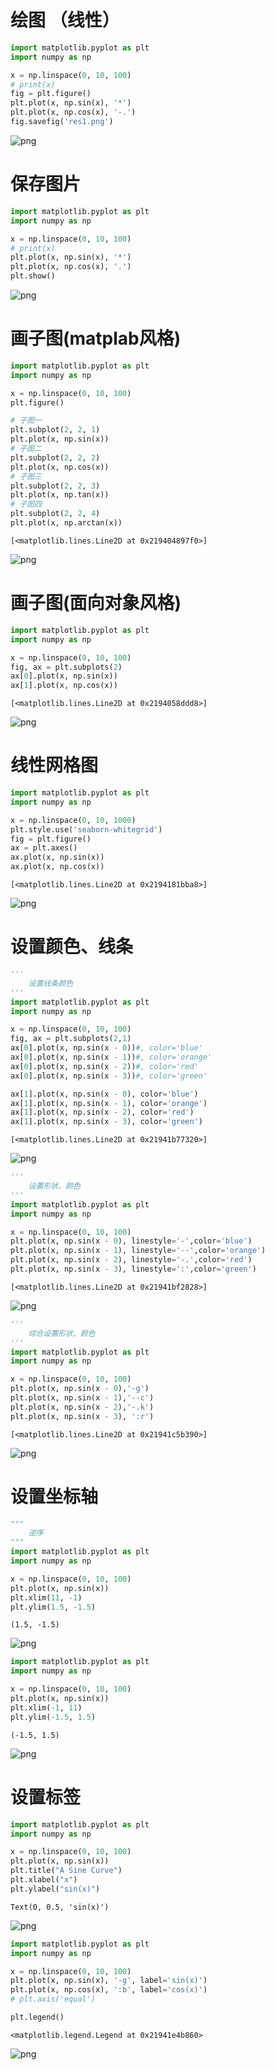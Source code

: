 
# 绘图 （线性）


```python
import matplotlib.pyplot as plt
import numpy as np

x = np.linspace(0, 10, 100)
# print(x)
fig = plt.figure()
plt.plot(x, np.sin(x), '*')
plt.plot(x, np.cos(x), '-.')
fig.savefig('res1.png')
```


![png](1-1_files/1-1_1_0.png)


# 保存图片


```python
import matplotlib.pyplot as plt
import numpy as np

x = np.linspace(0, 10, 100)
# print(x)
plt.plot(x, np.sin(x), '*')
plt.plot(x, np.cos(x), '.')
plt.show()
```


![png](1-1_files/1-1_3_0.png)


# 画子图(matplab风格)


```python
import matplotlib.pyplot as plt
import numpy as np

x = np.linspace(0, 10, 100) 
plt.figure()

# 子图一
plt.subplot(2, 2, 1)
plt.plot(x, np.sin(x))
# 子图二
plt.subplot(2, 2, 2)
plt.plot(x, np.cos(x))
# 子图三
plt.subplot(2, 2, 3)
plt.plot(x, np.tan(x))
# 子图四
plt.subplot(2, 2, 4)
plt.plot(x, np.arctan(x))
```




    [<matplotlib.lines.Line2D at 0x219404897f0>]




![png](1-1_files/1-1_5_1.png)


# 画子图(面向对象风格)


```python
import matplotlib.pyplot as plt
import numpy as np

x = np.linspace(0, 10, 100)
fig, ax = plt.subplots(2)
ax[0].plot(x, np.sin(x))
ax[1].plot(x, np.cos(x))

```




    [<matplotlib.lines.Line2D at 0x2194058ddd8>]




![png](1-1_files/1-1_7_1.png)


# 线性网格图


```python
import matplotlib.pyplot as plt
import numpy as np

x = np.linspace(0, 10, 1000)
plt.style.use('seaborn-whitegrid')
fig = plt.figure()
ax = plt.axes()
ax.plot(x, np.sin(x))
ax.plot(x, np.cos(x))
```




    [<matplotlib.lines.Line2D at 0x2194181bba8>]




![png](1-1_files/1-1_9_1.png)


# 设置颜色、线条


```python
'''
    设置线条颜色
'''
import matplotlib.pyplot as plt
import numpy as np

x = np.linspace(0, 10, 100)
fig, ax = plt.subplots(2,1)
ax[0].plot(x, np.sin(x - 0))#, color='blue'
ax[0].plot(x, np.sin(x - 1))#, color='orange'
ax[0].plot(x, np.sin(x - 2))#, color='red'
ax[0].plot(x, np.sin(x - 3))#, color='green'

ax[1].plot(x, np.sin(x - 0), color='blue')
ax[1].plot(x, np.sin(x - 1), color='orange')
ax[1].plot(x, np.sin(x - 2), color='red')
ax[1].plot(x, np.sin(x - 3), color='green')
```




    [<matplotlib.lines.Line2D at 0x21941b77320>]




![png](1-1_files/1-1_11_1.png)



```python
'''
    设置形状、颜色
'''
import matplotlib.pyplot as plt
import numpy as np

x = np.linspace(0, 10, 100)
plt.plot(x, np.sin(x - 0), linestyle='-',color='blue')
plt.plot(x, np.sin(x - 1), linestyle='--',color='orange')
plt.plot(x, np.sin(x - 2), linestyle='-.',color='red')
plt.plot(x, np.sin(x - 3), linestyle=':',color='green')
```




    [<matplotlib.lines.Line2D at 0x21941bf2828>]




![png](1-1_files/1-1_12_1.png)



```python
'''
    综合设置形状、颜色
'''
import matplotlib.pyplot as plt
import numpy as np

x = np.linspace(0, 10, 100)
plt.plot(x, np.sin(x - 0),'-g')
plt.plot(x, np.sin(x - 1),'--c')
plt.plot(x, np.sin(x - 2),'-.k')
plt.plot(x, np.sin(x - 3), ':r')
```




    [<matplotlib.lines.Line2D at 0x21941c5b390>]




![png](1-1_files/1-1_13_1.png)


# 设置坐标轴


```python
"""
    逆序
"""
import matplotlib.pyplot as plt
import numpy as np

x = np.linspace(0, 10, 100)
plt.plot(x, np.sin(x))
plt.xlim(11, -1)
plt.ylim(1.5, -1.5)

```




    (1.5, -1.5)




![png](1-1_files/1-1_15_1.png)



```python
import matplotlib.pyplot as plt
import numpy as np

x = np.linspace(0, 10, 100)
plt.plot(x, np.sin(x))
plt.xlim(-1, 11)
plt.ylim(-1.5, 1.5)

```




    (-1.5, 1.5)




![png](1-1_files/1-1_16_1.png)


# 设置标签


```python
import matplotlib.pyplot as plt
import numpy as np

x = np.linspace(0, 10, 100)
plt.plot(x, np.sin(x))
plt.title("A Sine Curve")
plt.xlabel("x")
plt.ylabel("sin(x)")
```




    Text(0, 0.5, 'sin(x)')




![png](1-1_files/1-1_18_1.png)



```python
import matplotlib.pyplot as plt
import numpy as np

x = np.linspace(0, 10, 100)
plt.plot(x, np.sin(x), '-g', label='sin(x)')
plt.plot(x, np.cos(x), ':b', label='cos(x)')
# plt.axis('equal')

plt.legend()
```




    <matplotlib.legend.Legend at 0x21941e4b860>




![png](1-1_files/1-1_19_1.png)

